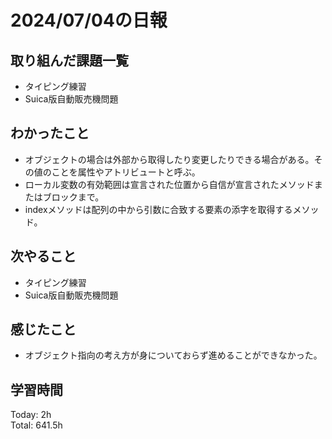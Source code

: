 # 2024/07/04の日報
## 取り組んだ課題一覧
* タイピング練習
* Suica版自動販売機問題
## わかったこと
* オブジェクトの場合は外部から取得したり変更したりできる場合がある。その値のことを属性やアトリビュートと呼ぶ。
* ローカル変数の有効範囲は宣言された位置から自信が宣言されたメソッドまたはブロックまで。
* indexメソッドは配列の中から引数に合致する要素の添字を取得するメソッド。
## 次やること
* タイピング練習
* Suica版自動販売機問題
## 感じたこと
* オブジェクト指向の考え方が身についておらず進めることができなかった。
## 学習時間
Today: 2h<br>
Total: 641.5h